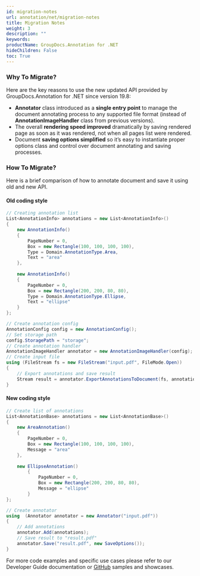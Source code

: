 ```yaml
---
id: migration-notes
url: annotation/net/migration-notes
title: Migration Notes
weight: 3
description: ""
keywords: 
productName: GroupDocs.Annotation for .NET
hideChildren: False
toc: True
---
```


### Why To Migrate?

Here are the key reasons to use the new updated API provided by GroupDocs.Annotation for .NET since version 19.8:
*   **Annotator** class introduced as a **single entry point** to manage the document annotating process to any supported file format (instead of **AnnotationImageHandler** class from previous versions).
*   The overall **rendering speed improved** dramatically by saving rendered page as soon as it was rendered, not when all pages list were rendered.
*   Document **saving options simplified** so it’s easy to instantiate proper options class and control over document annotating and saving processes.

### How To Migrate?
Here is a brief comparison of how to annotate document and save it using old and new API.

#### Old coding style
```csharp
// Creating annotation list
List<AnnotationInfo> annotations = new List<AnnotationInfo>()
{
    new AnnotationInfo()
    {
        PageNumber = 0,
        Box = new Rectangle(100, 100, 100, 100),
        Type = Domain.AnnotationType.Area,
        Text = "area"
    },
                
    new AnnotationInfo()
    {
        PageNumber = 0,
        Box = new Rectangle(200, 200, 80, 80),
        Type = Domain.AnnotationType.Ellipse,
        Text = "ellipse"
    }
};

// Create annotation config
AnnotationConfig config = new AnnotationConfig();
// Set storage path
config.StoragePath = "storage";
// Create annotation handler
AnnotationImageHandler annotator = new AnnotationImageHandler(config);
// Create input file
using (FileStream fs = new FileStream("input.pdf", FileMode.Open))
{
    // Export annotations and save result
    Stream result = annotator.ExportAnnotationsToDocument(fs, annotations);
}
```

#### New coding style
```csharp
// Create list of annotations
List<AnnotationBase> annotations = new List<AnnotationBase>()
{
    new AreaAnnotation()
    {
        PageNumber = 0,
        Box = new Rectangle(100, 100, 100, 100),
        Message = "area"
    },
                
    new EllipseAnnotation()
        {
            PageNumber = 0,
            Box = new Rectangle(200, 200, 80, 80),
            Message = "ellipse"
        }
};

// Create annotator
using  (Annotator annotator = new Annotator("input.pdf"))
{
    // Add annotations
    annotator.Add(annotations);
    // Save result to "result.pdf"
    annotator.Save("result.pdf", new SaveOptions());
}
```
  
For more code examples and specific use cases please refer to our Developer Guide documentation or [GitHub](https://github.com/groupdocs-annotation/GroupDocs.Annotation-for-.NET) samples and showcases.

